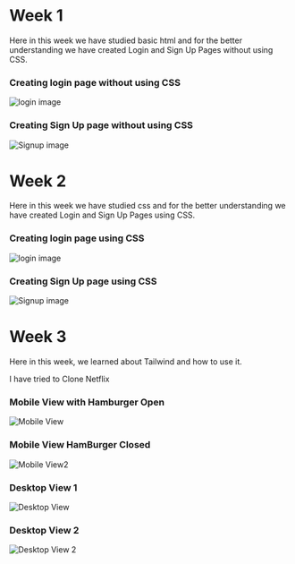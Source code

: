 
# Week 1

Here in this week we have studied basic html and for the better understanding we have created Login and Sign Up Pages without using CSS.

### Creating login page without using CSS
 ![login image](https://github.com/Hermione2408/Crework/blob/main/crework%20img/Screenshot%202022-07-24%20015930.png)
 
 
 ### Creating Sign Up page without using CSS

 ![Signup image](https://github.com/Hermione2408/Crework/blob/main/crework%20img/Screenshot%202022-07-24%20020040.png)
 
 
 # Week 2

Here in this week we have studied css and for the better understanding we have created Login and Sign Up Pages using CSS.

### Creating login page using CSS
 ![login image](https://github.com/Hermione2408/Crework/blob/main/crework%20img/Screenshot%202022-07-31%20172433.png)
 
 
 ### Creating Sign Up page using CSS

 ![Signup image](https://github.com/Hermione2408/Crework/blob/main/crework%20img/Screenshot%202022-07-31%20172524.png)
 
 
  # Week 3

Here in this week, we learned about Tailwind and how to use it.

I have tried to Clone Netflix 

### Mobile View with Hamburger Open
 ![Mobile View](https://github.com/Hermione2408/Crework/blob/main/crework%20img/MobileView.png)
 
 
 ### Mobile View HamBurger Closed

 ![Mobile View2](https://github.com/Hermione2408/Crework/blob/main/crework%20img/Mobile_view.png)
 
 ### Desktop View 1
 ![Desktop View](https://github.com/Hermione2408/Crework/blob/main/crework%20img/DesktopView1.png)
 
  ### Desktop View 2
 ![Desktop View 2](https://github.com/Hermione2408/Crework/blob/main/crework%20img/DesktopView2.png)
 
 
 
 
 
